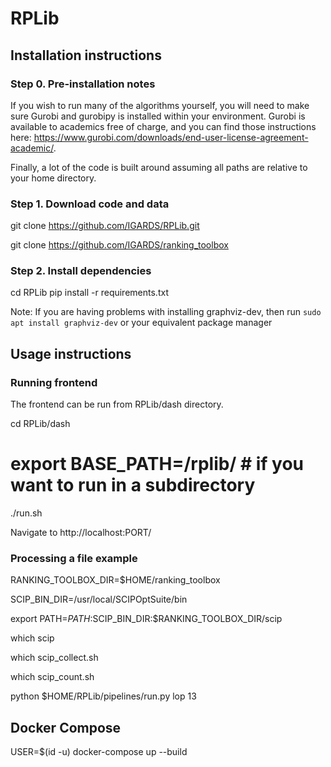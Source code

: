 # RPLib

## Installation instructions

### Step 0. Pre-installation notes
If you wish to run many of the algorithms yourself, you will need to make sure Gurobi and gurobipy is installed within your environment. Gurobi is available to academics free of charge, and you can find those instructions here: https://www.gurobi.com/downloads/end-user-license-agreement-academic/. 

Finally, a lot of the code is built around assuming all paths are relative to your home directory.

### Step 1. Download code and data
git clone https://github.com/IGARDS/RPLib.git

git clone https://github.com/IGARDS/ranking_toolbox

### Step 2. Install dependencies

cd RPLib
pip install -r requirements.txt

Note: If you are having problems with installing graphviz-dev, then run
`sudo apt install graphviz-dev`
or your equivalent package manager

## Usage instructions

### Running frontend
The frontend can be run from RPLib/dash directory.

cd RPLib/dash
# export BASE_PATH=/rplib/ # if you want to run in a subdirectory
./run.sh <PORT>
  
Navigate to http://localhost:PORT/
  
### Processing a file example
RANKING_TOOLBOX_DIR=$HOME/ranking_toolbox

SCIP_BIN_DIR=/usr/local/SCIPOptSuite/bin

export PATH=$PATH:$SCIP_BIN_DIR:$RANKING_TOOLBOX_DIR/scip

which scip

which scip_collect.sh

which scip_count.sh
  
python $HOME/RPLib/pipelines/run.py lop 13

## Docker Compose
USER=$(id -u) docker-compose up --build <service>
